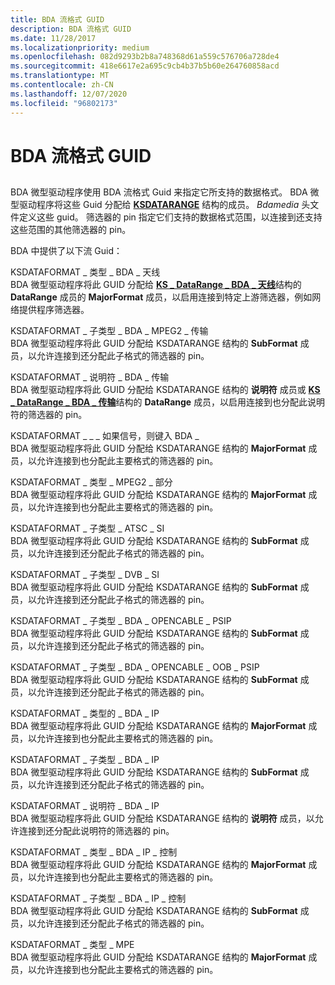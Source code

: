 ```yaml
---
title: BDA 流格式 GUID
description: BDA 流格式 GUID
ms.date: 11/28/2017
ms.localizationpriority: medium
ms.openlocfilehash: 082d9293b2b8a748368d61a559c576706a728de4
ms.sourcegitcommit: 418e6617e2a695c9cb4b37b5b60e264760858acd
ms.translationtype: MT
ms.contentlocale: zh-CN
ms.lasthandoff: 12/07/2020
ms.locfileid: "96802173"
---
```

# <a name="bda-stream-format-guids"></a>BDA 流格式 GUID


## <span id="ddk_bda_stream_format_guids_ks"></span><span id="DDK_BDA_STREAM_FORMAT_GUIDS_KS"></span>


BDA 微型驱动程序使用 BDA 流格式 Guid 来指定它所支持的数据格式。 BDA 微型驱动程序将这些 Guid 分配给 [**KSDATARANGE**](/previous-versions/ff561658(v=vs.85)) 结构的成员。 *Bdamedia* 头文件定义这些 guid。 筛选器的 pin 指定它们支持的数据格式范围，以连接到还支持这些范围的其他筛选器的 pin。

BDA 中提供了以下流 Guid：

<span id="KSDATAFORMAT_TYPE_BDA_ANTENNA"></span><span id="ksdataformat_type_bda_antenna"></span>KSDATAFORMAT \_ 类型 \_ BDA \_ 天线  
BDA 微型驱动程序将此 GUID 分配给 [**KS \_ DataRange \_ BDA \_ 天线**](/windows-hardware/drivers/ddi/bdamedia/ns-bdamedia-tagks_datarange_bda_antenna)结构的 **DataRange** 成员的 **MajorFormat** 成员，以启用连接到特定上游筛选器，例如网络提供程序筛选器。

<span id="KSDATAFORMAT_SUBTYPE_BDA_MPEG2_TRANSPORT"></span><span id="ksdataformat_subtype_bda_mpeg2_transport"></span>KSDATAFORMAT \_ 子类型 \_ BDA \_ MPEG2 \_ 传输  
BDA 微型驱动程序将此 GUID 分配给 KSDATARANGE 结构的 **SubFormat** 成员，以允许连接到还分配此子格式的筛选器的 pin。

<span id="KSDATAFORMAT_SPECIFIER_BDA_TRANSPORT"></span><span id="ksdataformat_specifier_bda_transport"></span>KSDATAFORMAT \_ 说明符 \_ BDA \_ 传输  
BDA 微型驱动程序将此 GUID 分配给 KSDATARANGE 结构的 **说明符** 成员或 [**KS \_ DataRange \_ BDA \_ 传输**](/windows-hardware/drivers/ddi/bdamedia/ns-bdamedia-tagks_datarange_bda_transport)结构的 **DataRange** 成员，以启用连接到也分配此说明符的筛选器的 pin。

<span id="KSDATAFORMAT_TYPE_BDA_IF_SIGNAL"></span><span id="ksdataformat_type_bda_if_signal"></span>KSDATAFORMAT \_ \_ \_ 如果信号，则键入 BDA \_  
BDA 微型驱动程序将此 GUID 分配给 KSDATARANGE 结构的 **MajorFormat** 成员，以允许连接到也分配此主要格式的筛选器的 pin。

<span id="KSDATAFORMAT_TYPE_MPEG2_SECTIONS"></span><span id="ksdataformat_type_mpeg2_sections"></span>KSDATAFORMAT \_ 类型 \_ MPEG2 \_ 部分  
BDA 微型驱动程序将此 GUID 分配给 KSDATARANGE 结构的 **MajorFormat** 成员，以允许连接到也分配此主要格式的筛选器的 pin。

<span id="KSDATAFORMAT_SUBTYPE_ATSC_SI"></span><span id="ksdataformat_subtype_atsc_si"></span>KSDATAFORMAT \_ 子类型 \_ ATSC \_ SI  
BDA 微型驱动程序将此 GUID 分配给 KSDATARANGE 结构的 **SubFormat** 成员，以允许连接到还分配此子格式的筛选器的 pin。

<span id="KSDATAFORMAT_SUBTYPE_DVB_SI"></span><span id="ksdataformat_subtype_dvb_si"></span>KSDATAFORMAT \_ 子类型 \_ DVB \_ SI  
BDA 微型驱动程序将此 GUID 分配给 KSDATARANGE 结构的 **SubFormat** 成员，以允许连接到还分配此子格式的筛选器的 pin。

<span id="KSDATAFORMAT_SUBTYPE_BDA_OPENCABLE_PSIP"></span><span id="ksdataformat_subtype_bda_opencable_psip"></span>KSDATAFORMAT \_ 子类型 \_ BDA \_ OPENCABLE \_ PSIP  
BDA 微型驱动程序将此 GUID 分配给 KSDATARANGE 结构的 **SubFormat** 成员，以允许连接到还分配此子格式的筛选器的 pin。

<span id="KSDATAFORMAT_SUBTYPE_BDA_OPENCABLE_OOB_PSIP"></span><span id="ksdataformat_subtype_bda_opencable_oob_psip"></span>KSDATAFORMAT \_ 子类型 \_ BDA \_ OPENCABLE \_ OOB \_ PSIP  
BDA 微型驱动程序将此 GUID 分配给 KSDATARANGE 结构的 **SubFormat** 成员，以允许连接到还分配此子格式的筛选器的 pin。

<span id="KSDATAFORMAT_TYPE_BDA_IP"></span><span id="ksdataformat_type_bda_ip"></span>KSDATAFORMAT \_ 类型的 \_ BDA \_ IP  
BDA 微型驱动程序将此 GUID 分配给 KSDATARANGE 结构的 **MajorFormat** 成员，以允许连接到也分配此主要格式的筛选器的 pin。

<span id="KSDATAFORMAT_SUBTYPE_BDA_IP"></span><span id="ksdataformat_subtype_bda_ip"></span>KSDATAFORMAT \_ 子类型 \_ BDA \_ IP  
BDA 微型驱动程序将此 GUID 分配给 KSDATARANGE 结构的 **SubFormat** 成员，以允许连接到还分配此子格式的筛选器的 pin。

<span id="KSDATAFORMAT_SPECIFIER_BDA_IP"></span><span id="ksdataformat_specifier_bda_ip"></span>KSDATAFORMAT \_ 说明符 \_ BDA \_ IP  
BDA 微型驱动程序将此 GUID 分配给 KSDATARANGE 结构的 **说明符** 成员，以允许连接到还分配此说明符的筛选器的 pin。

<span id="KSDATAFORMAT_TYPE_BDA_IP_CONTROL"></span><span id="ksdataformat_type_bda_ip_control"></span>KSDATAFORMAT \_ 类型 \_ BDA \_ IP \_ 控制  
BDA 微型驱动程序将此 GUID 分配给 KSDATARANGE 结构的 **MajorFormat** 成员，以允许连接到也分配此主要格式的筛选器的 pin。

<span id="KSDATAFORMAT_SUBTYPE_BDA_IP_CONTROL"></span><span id="ksdataformat_subtype_bda_ip_control"></span>KSDATAFORMAT \_ 子类型 \_ BDA \_ IP \_ 控制  
BDA 微型驱动程序将此 GUID 分配给 KSDATARANGE 结构的 **SubFormat** 成员，以允许连接到还分配此子格式的筛选器的 pin。

<span id="KSDATAFORMAT_TYPE_MPE"></span><span id="ksdataformat_type_mpe"></span>KSDATAFORMAT \_ 类型 \_ MPE  
BDA 微型驱动程序将此 GUID 分配给 KSDATARANGE 结构的 **MajorFormat** 成员，以允许连接到也分配此主要格式的筛选器的 pin。

 

